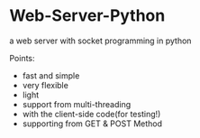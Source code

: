 # Web-Server-Python
 a web server with socket programming in python

Points:

* fast and simple
* very flexible
* light
* support from multi-threading
* with the client-side code(for testing!)
* supporting from GET & POST Method
